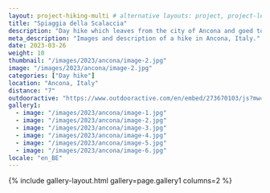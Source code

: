 ```yaml
---
layout: project-hiking-multi # alternative layouts: project, project-left, project-right, project-top
title: "Spiaggia della Scalaccia"
description: "Day hike which leaves from the city of Ancona and goed to the Spiaggia della Scalaccia."
meta_description: "Images and description of a hike in Ancona, Italy."
date: 2023-03-26
weight: 10
thumbnail: "/images/2023/ancona/image-2.jpg"
image: "/images/2023/ancona/image-2.jpg"
categories: ["Day hike"]
location: "Ancona, Italy"
distance: "7"
outdooractive: "https://www.outdooractive.com/en/embed/273670103/js?mw=false&usr=4imcb1&key=USR-LKA30EGO-EMWGMIS4-4OSSTG7J"
gallery1:
  - image: "/images/2023/ancona/image-1.jpg"
  - image: "/images/2023/ancona/image-2.jpg"
  - image: "/images/2023/ancona/image-3.jpg"
  - image: "/images/2023/ancona/image-4.jpg"
  - image: "/images/2023/ancona/image-5.jpg"
  - image: "/images/2023/ancona/image-6.jpg"
locale: "en_BE"
---
```


{% include gallery-layout.html gallery=page.gallery1 columns=2 %}

